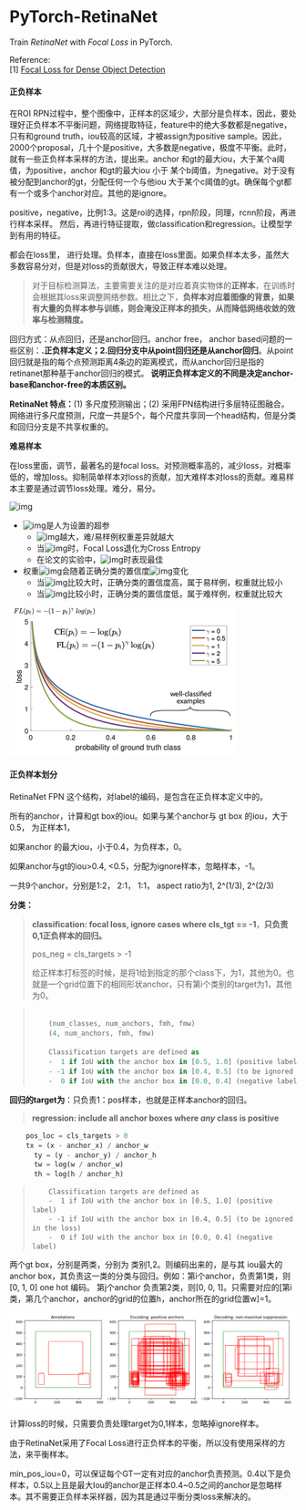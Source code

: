 # PyTorch-RetinaNet
Train _RetinaNet_ with _Focal Loss_ in PyTorch.

Reference:  
[1] [Focal Loss for Dense Object Detection](https://arxiv.org/abs/1708.02002)  

#### **正负样本**

在ROI RPN过程中，整个图像中，正样本的区域少，大部分是负样本，因此，要处理好正负样本不平衡问题，网络提取特征，feature中的绝大多数都是negative，只有和ground truth，iou较高的区域，才被assign为positive sample。因此，2000个proposal，几十个是positive，大多数是negative，极度不平衡。此时，就有一些正负样本采样的方法，提出来。anchor 和gt的最大iou，大于某个a阈值，为positive，anchor 和gt的最大iou 小于 某个b阈值，为negative。对于没有被分配到anchor的gt，分配任何一个与他iou 大于某个c阈值的gt。确保每个gt都有一个或多个anchor对应。其他的是ignore。

positive，negative，比例1:3。这是roi的选择，rpn阶段，同理，rcnn阶段，再进行样本采样。 然后，再进行特征提取，做classification和regression。让模型学到有用的特征。

都会在loss里， 进行处理。负样本，直接在loss里面。如果负样本太多，虽然大多数容易分对，但是对loss的贡献很大，导致正样本难以处理。

> 对于目标检测算法，主要需要关注的是对应着真实物体的**正样本**，在训练时会根据其loss来调整网络参数。相比之下，**负样本对应着图像的背景，如果有大量的负样本参与训练，则会淹没正样本的损失，从而降低网络收敛的效率与检测精度。**



回归方式：从点回归，还是anchor回归。anchor free， anchor based问题的一些区别：**.正负样本定义；2.回归分支中从point回归还是从anchor回归**。从point回归就是指的每个点预测距离4条边的距离模式，而从anchor回归是指的retinanet那种基于anchor回归的模式。  **说明正负样本定义的不同是决定anchor-base和anchor-free的本质区别。**



**RetinaNet 特点：**(1) 多尺度预测输出；(2) 采用FPN结构进行多层特征图融合。 网络进行多尺度预测，尺度一共是5个，每个尺度共享同一个head结构，但是分类和回归分支是不共享权重的。



**难易样本**

在loss里面，调节，最著名的是focal loss。对预测概率高的，减少loss，对概率低的，增加loss。抑制简单样本对loss的贡献，加大难样本对loss的贡献。难易样本主要是通过调节loss处理。难分，易分。

![img](https://cdn.nlark.com/yuque/__latex/4ba7cddb8ce68ab6d501851d326376a3.svg#card=math&code=FL%28p_t%29%20%3D%20-%20%5Calpha_t%20%5C%20%281%20-%20p_t%29%5E%5Cgamma%20%5C%20log%28p_t%29&height=20&width=226)

- ![img](https://cdn.nlark.com/yuque/__latex/ae539dfcc999c28e25a0f3ae65c1de79.svg#card=math&code=%5Cgamma&height=16&width=8)是人为设置的超参
  - ![img](https://cdn.nlark.com/yuque/__latex/ae539dfcc999c28e25a0f3ae65c1de79.svg#card=math&code=%5Cgamma&height=16&width=8)越大，难/易样例权重差异就越大
  - 当![img](https://cdn.nlark.com/yuque/__latex/dabe5e8b1a99648f7dc9ae35e4c3b32e.svg#card=math&code=%5Cgamma%20%3D%200&height=19&width=40)时，Focal Loss退化为Cross Entropy
  - 在论文的实验中，![img](https://cdn.nlark.com/yuque/__latex/0179f5caad1b6e67b27e9a4eaae8304a.svg#card=math&code=%5Cgamma%20%3D%202&height=19&width=40)时表现最佳
- 权重![img](https://cdn.nlark.com/yuque/__latex/5beb6e40107f5dba5506f53f73c8f2f8.svg#card=math&code=%281-p_t%29%5E%5Cgamma&height=20&width=64)会随着正确分类的置信度![img](https://cdn.nlark.com/yuque/__latex/011f9f40084dbe619093c6799fd364ca.svg#card=math&code=p_t&height=14&width=15)变化
  - 当![img](https://cdn.nlark.com/yuque/__latex/011f9f40084dbe619093c6799fd364ca.svg#card=math&code=p_t&height=14&width=15)比较大时，正确分类的置信度高，属于易样例，权重就比较小
  - 当![img](https://cdn.nlark.com/yuque/__latex/011f9f40084dbe619093c6799fd364ca.svg#card=math&code=p_t&height=14&width=15)比较小时，正确分类的置信度低，属于难样例，权重就比较大

<img src="image-20210819200019351.png" alt="image-20210819200019351" style="zoom: 50%;" />



#### 正负样本划分

RetinaNet FPN 这个结构，对label的编码，是包含在正负样本定义中的。

所有的anchor，计算和gt box的iou。如果与某个anchor与 gt box 的iou，大于0.5， 为正样本1，

如果anchor 的最大iou，小于0.4，为负样本，0。

如果anchor与gt的iou>0.4, <0.5，分配为ignore样本，忽略样本，-1。

一共9个anchor，分别是1:2， 2:1， 1:1， aspect ratio为1,  2^(1/3), 2^(2/3)

**分类：**

> **classification: focal loss, ignore cases where cls_tgt == -1**，**只负责0,1正负样本的回归。**
>
> pos_neg = cls_targets > -1
>
> 给正样本打标签的时候，是将1给到指定的那个class下，为1，其他为0。也就是一个grid位置下的相同形状anchor，只有第i个类别的target为1，其他为0。

> ```python
> 	
>     (num_classes, num_anchors, fmh, fmw)
>     (4, num_anchors, fmh, fmw)
>     
>     Classification targets are defined as
>     -  1 if IoU with the anchor box in [0.5, 1.0] (positive label)
>     - -1 if IoU with the anchor box in [0.4, 0.5] (to be ignored in the loss)
>     -  0 if IoU with the anchor box in [0.0, 0.4] (negative label)
> ```



**回归的target为**：只负责1：pos样本，也就是正样本anchor的回归。

> **regression: include all anchor boxes where *any* class is positive**

```python
    pos_loc = cls_targets > 0  
    tx = (x - anchor_x) / anchor_w
      ty = (y - anchor_y) / anchor_h
      tw = log(w / anchor_w)
      th = log(h / anchor_h)
```

>         Classification targets are defined as
>         -  1 if IoU with the anchor box in [0.5, 1.0] (positive label)
>         - -1 if IoU with the anchor box in [0.4, 0.5] (to be ignored in the loss)
>         -  0 if IoU with the anchor box in [0.0, 0.4] (negative label)

两个gt box，分别是两类，分别为 类别1,2。则编码出来的，是与其 iou最大的anchor box，其负责这一类的分类与回归。例如：第i个anchor，负责第1类，则[0, 1, 0] one hot 编码。 第j个anchor 负责第2类，则[0, 0, 1]。只需要对应的[第i类，第几个anchor，anchor的grid的位置h，anchor所在的grid位置w]=1。

![Figure_1](Figure_1.png)

计算loss的时候，只需要负责处理target为0,1样本，忽略掉ignore样本。

由于RetinaNet采用了Focal Loss进行正负样本的平衡，所以没有使用采样的方法，来平衡样本。

min_pos_iou=0，可以保证每个GT一定有对应的anchor负责预测。0.4以下是负样本，0.5以上且是最大Iou的anchor是正样本0.4~0.5之间的anchor是忽略样本。其不需要正负样本采样器，因为其是通过平衡分类loss来解决的。
